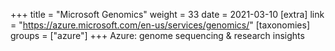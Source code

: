 +++
title = "Microsoft Genomics"
weight = 33
date = 2021-03-10
[extra]
link = "https://azure.microsoft.com/en-us/services/genomics/"
[taxonomies]
groups = ["azure"]
+++
Azure: genome sequencing & research insights

